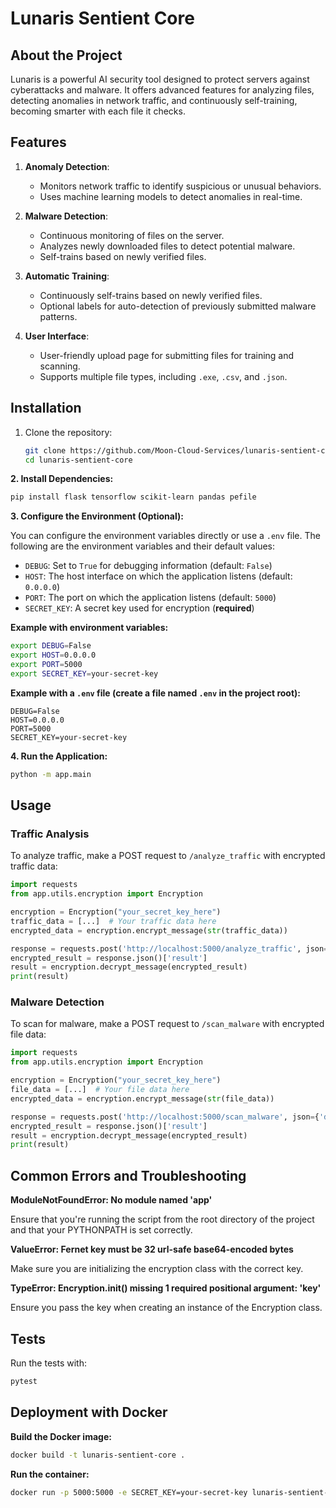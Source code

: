 # Lunaris Sentient Core

## About the Project

Lunaris is a powerful AI security tool designed to protect servers against cyberattacks and malware. It offers advanced features for analyzing files, detecting anomalies in network traffic, and continuously self-training, becoming smarter with each file it checks.

## Features

1. **Anomaly Detection**:
   - Monitors network traffic to identify suspicious or unusual behaviors.
   - Uses machine learning models to detect anomalies in real-time.

2. **Malware Detection**:
   - Continuous monitoring of files on the server.
   - Analyzes newly downloaded files to detect potential malware.
   - Self-trains based on newly verified files.

3. **Automatic Training**:
   - Continuously self-trains based on newly verified files.
   - Optional labels for auto-detection of previously submitted malware patterns.

4. **User Interface**:
   - User-friendly upload page for submitting files for training and scanning.
   - Supports multiple file types, including `.exe`, `.csv`, and `.json`.

## Installation

1. Clone the repository:
   ```sh
   git clone https://github.com/Moon-Cloud-Services/lunaris-sentient-core.git
   cd lunaris-sentient-core

**2. Install Dependencies:**

```bash
pip install flask tensorflow scikit-learn pandas pefile
```

**3. Configure the Environment (Optional):**

You can configure the environment variables directly or use a `.env` file. The following are the environment variables and their default values:

* `DEBUG`: Set to `True` for debugging information (default: `False`)
* `HOST`: The host interface on which the application listens (default: `0.0.0.0`)
* `PORT`: The port on which the application listens (default: `5000`)
* `SECRET_KEY`: A secret key used for encryption (**required**)

**Example with environment variables:**

```bash
export DEBUG=False
export HOST=0.0.0.0
export PORT=5000
export SECRET_KEY=your-secret-key
```

**Example with a `.env` file (create a file named `.env` in the project root):**

```
DEBUG=False
HOST=0.0.0.0
PORT=5000
SECRET_KEY=your-secret-key
```

**4. Run the Application:**

```bash
python -m app.main
```

## Usage

### Traffic Analysis

To analyze traffic, make a POST request to `/analyze_traffic` with encrypted traffic data:

```python
import requests
from app.utils.encryption import Encryption

encryption = Encryption("your_secret_key_here")
traffic_data = [...]  # Your traffic data here
encrypted_data = encryption.encrypt_message(str(traffic_data))

response = requests.post('http://localhost:5000/analyze_traffic', json={'data': encrypted_data})
encrypted_result = response.json()['result']
result = encryption.decrypt_message(encrypted_result)
print(result)
```

### Malware Detection

To scan for malware, make a POST request to `/scan_malware` with encrypted file data:

```python
import requests
from app.utils.encryption import Encryption

encryption = Encryption("your_secret_key_here")
file_data = [...]  # Your file data here
encrypted_data = encryption.encrypt_message(str(file_data))

response = requests.post('http://localhost:5000/scan_malware', json={'data': encrypted_data})
encrypted_result = response.json()['result']
result = encryption.decrypt_message(encrypted_result)
print(result)
```

## Common Errors and Troubleshooting

**ModuleNotFoundError: No module named 'app'**

Ensure that you're running the script from the root directory of the project and that your PYTHONPATH is set correctly.

**ValueError: Fernet key must be 32 url-safe base64-encoded bytes**

Make sure you are initializing the encryption class with the correct key.

**TypeError: Encryption.init() missing 1 required positional argument: 'key'**

Ensure you pass the key when creating an instance of the Encryption class.

## Tests

Run the tests with:

```bash
pytest
```

## Deployment with Docker

**Build the Docker image:**

```bash
docker build -t lunaris-sentient-core .
```

**Run the container:**

```bash
docker run -p 5000:5000 -e SECRET_KEY=your-secret-key lunaris-sentient-core
```
